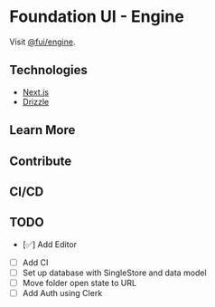 # Foundation UI - Engine

Visit [@fui/engine](https://foundation-ui.netlify.app/).

## Technologies

- [Next.js](https://nextjs.org)
- [Drizzle](https://orm.drizzle.team)

## Learn More

## Contribute

## CI/CD

## TODO

- [✅] Add Editor
- [ ] Add CI
- [ ] Set up database with SingleStore and data model
- [ ] Move folder open state to URL
- [ ] Add Auth using Clerk
